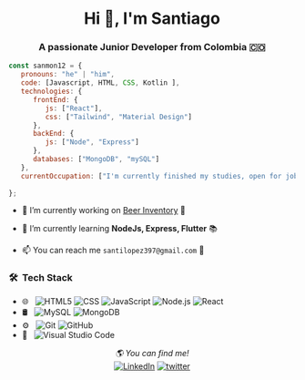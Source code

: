 <h1 align="center">Hi 👋, I'm Santiago</h1>
<h3 align="center">A passionate Junior Developer from Colombia 🇨🇴</h3>



```javascript
const sanmon12 = {
   pronouns: "he" | "him",
   code: [Javascript, HTML, CSS, Kotlin ],
   technologies: {
      frontEnd: {
         js: ["React"],
         css: ["Tailwind", "Material Design"]
      },
      backEnd: {
         js: ["Node", "Express"]
      },
      databases: ["MongoDB", "mySQL"]
   },
   currentOccupation: ["I'm currently finished my studies, open for job opportunities where do my assistantship"],
   
};
```


- 🔭 I’m currently working on [Beer Inventory](https://github.com/MnTic3/BuenosAiresApp) 🔨

- 🌱 I’m currently learning **NodeJs, Express, Flutter** 📚

- 📫 You can reach me `santilopez397@gmail.com` 👀

<h3> 🛠 &nbsp;Tech Stack</h3>

- 🌐 &nbsp;
  ![HTML5](https://img.shields.io/badge/-HTML5-333333?style=flat&logo=HTML5)
  ![CSS](https://img.shields.io/badge/-CSS-333333?style=flat&logo=CSS3&logoColor=1572B6)
  ![JavaScript](https://img.shields.io/badge/-JavaScript-333333?style=flat&logo=javascript)
  ![Node.js](https://img.shields.io/badge/-Node.js-333333?style=flat&logo=node.js)
  ![React](https://img.shields.io/badge/-React-333333?style=flat&logo=react)
- 🛢 &nbsp;
  ![MySQL](https://img.shields.io/badge/-MySQL-333333?style=flat&logo=mysql)
  ![MongoDB](https://img.shields.io/badge/-MongoDB-333333?style=flat&logo=mongodb)
- ⚙️ &nbsp;
  ![Git](https://img.shields.io/badge/-Git-333333?style=flat&logo=git)
  ![GitHub](https://img.shields.io/badge/-GitHub-333333?style=flat&logo=github)
- 🔧 &nbsp;
  ![Visual Studio Code](https://img.shields.io/badge/-Visual%20Studio%20Code-333333?style=flat&logo=visual-studio-code&logoColor=007ACC)


<div align='center'>
<i>🌎 You can find me!</i><br>
<a href="https://www.linkedin.com/in/sanmon12" target="_blank"><img src="https://img.shields.io/badge/LinkedIn-%230077B5.svg?&style=flat-square&logo=linkedin&logoColor=white" alt="LinkedIn"></a>
<a href="https://www.twitter.com/san_mon12" target="_blank"><img src="https://img.shields.io/badge/Twitter-%230077B5.svg?&style=flat-square&logo=twitter&logoColor=white" alt="twitter"></a>

</div>
<!--
**Santiago397/Santiago397** is a ✨ _special_ ✨ repository because its `README.md` (this file) appears on your GitHub profile.

Here are some ideas to get you started:

- 🔭 I’m currently working on ...
- 🌱 I’m currently learning ...
- 👯 I’m looking to collaborate on ...
- 🤔 I’m looking for help with ...
- 💬 Ask me about ...
- 📫 How to reach me: ...
- 😄 Pronouns: ...
- ⚡ Fun fact: ...
-->
